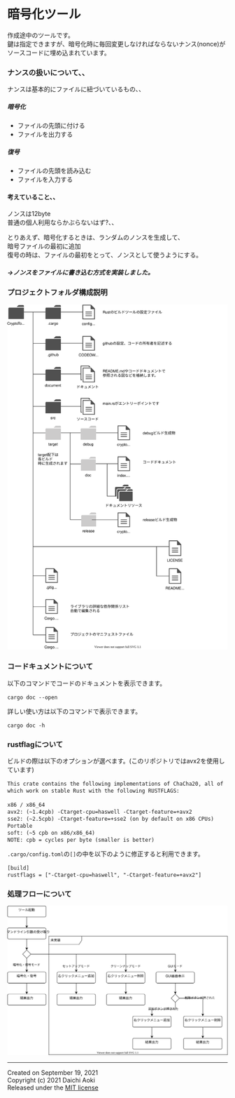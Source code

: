 # 暗号化ツール

作成途中のツールです。  
鍵は指定できますが、暗号化時に毎回変更しなければならないナンス(nonce)がソースコードに埋め込まれています。  

### ナンスの扱いについて、、  
ナンスは基本的にファイルに紐づいているもの、、
##### 暗号化  
- ファイルの先頭に付ける
- ファイルを出力する

##### 復号
- ファイルの先頭を読み込む
- ファイルを入力する

#### 考えていること、、
ノンスは12byte  
普通の個人利用ならかぶらないはず?、、  

とりあえず、暗号化するときは、ランダムのノンスを生成して、  
暗号ファイルの最初に追加  
復号の時は、ファイルの最初をとって、ノンスとして使うようにする。  
##### →ノンスをファイルに書き込む方式を実装しました。


### プロジェクトフォルダ構成説明
![](document/project_directory.drawio.svg)

### コードキュメントについて
以下のコマンドでコードのドキュメントを表示できます。  
```
cargo doc --open
```

詳しい使い方は以下のコマンドで表示できます。
```
cargo doc -h
```

### rustflagについて
ビルドの際は以下のオプションが選べます。(このリポジトリではavx2を使用しています)  
```
This crate contains the following implementations of ChaCha20, all of which work on stable Rust with the following RUSTFLAGS:

x86 / x86_64
avx2: (~1.4cpb) -Ctarget-cpu=haswell -Ctarget-feature=+avx2
sse2: (~2.5cpb) -Ctarget-feature=+sse2 (on by default on x86 CPUs)
Portable
soft: (~5 cpb on x86/x86_64)
NOTE: cpb = cycles per byte (smaller is better)
```

`.cargo/config.toml`の`[]`の中を以下のように修正すると利用できます。  
```
[build]
rustflags = ["-Ctarget-cpu=haswell", "-Ctarget-feature=+avx2"]
```

### 処理フローについて


![](document/flow.drawio.svg)



---
Created on September 19, 2021  
Copyright (c) 2021 Daichi Aoki  
Released under the [MIT license](https://github.com/blz-soft/CryptoTool/blob/main/LICENSE)  